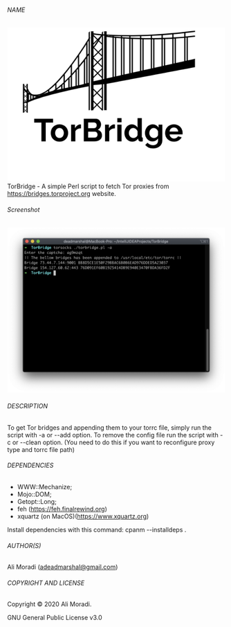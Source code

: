 ###### NAME

![TorBridge Icon](https://github.com/deadmarshal/TorBridge/raw/master/icon.png)
TorBridge - A simple Perl script to fetch Tor proxies from https://bridges.torproject.org website.

###### Screenshot

![Image of TorBridge](https://github.com/deadmarshal/TorBridge/blob/master/torbridge.png)

###### DESCRIPTION

To get Tor bridges and appending them to your torrc file, simply run the script with -a or --add option.
To remove the config file run the script with -c or --clean option. (You need to do this if you want to reconfigure proxy type and torrc file path)

###### DEPENDENCIES

* WWW::Mechanize;
* Mojo::DOM;
* Getopt::Long;
* feh (https://feh.finalrewind.org)
* xquartz (on MacOS)(https://www.xquartz.org)

Install dependencies with this command:
cpanm --installdeps .

###### AUTHOR(S)

Ali Moradi (adeadmarshal@gmail.com)

###### COPYRIGHT AND LICENSE

Copyright © 2020 Ali Moradi.

GNU General Public License v3.0
